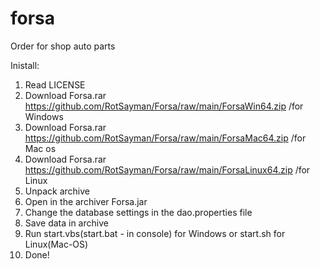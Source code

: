 # forsa
Order for shop auto parts

Inistall:
1. Read LICENSE 
2. Download Forsa.rar https://github.com/RotSayman/Forsa/raw/main/ForsaWin64.zip /for Windows
2. Download Forsa.rar https://github.com/RotSayman/Forsa/raw/main/ForsaMac64.zip /for Mac os
2. Download Forsa.rar https://github.com/RotSayman/Forsa/raw/main/ForsaLinux64.zip /for Linux
3. Unpack archive
4. Open in the archiver Forsa.jar
5. Change the database settings in the dao.properties file
6. Save data in archive
7. Run start.vbs(start.bat - in console) for Windows or start.sh for Linux(Mac-OS)
8. Done!



